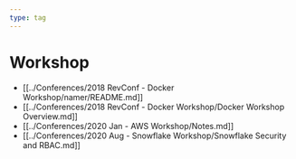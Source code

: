 ```yaml
---
type: tag
---
```

# Workshop

- [[../Conferences/2018 RevConf - Docker Workshop/namer/README.md]]
- [[../Conferences/2018 RevConf - Docker Workshop/Docker Workshop Overview.md]]
- [[../Conferences/2020 Jan - AWS Workshop/Notes.md]]
- [[../Conferences/2020 Aug - Snowflake Workshop/Snowflake Security and RBAC.md]]
